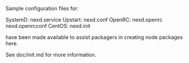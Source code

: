 Sample configuration files for:

SystemD: nexd.service
Upstart: nexd.conf
OpenRC:  nexd.openrc
         nexd.openrcconf
CentOS:  nexd.init

have been made available to assist packagers in creating node packages here.

See doc/init.md for more information.
